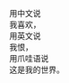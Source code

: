 <p class="has-line-data" data-line-start="0" data-line-end="6">用中文说<br>
我喜欢，<br>
用英文说<br>
我恨，<br>
用爪哇语说<br>
这是我的世界。</p>
